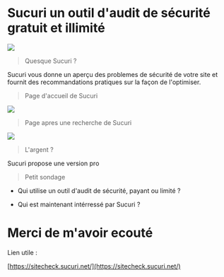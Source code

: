 # Sucuri un outil d'audit de sécurité gratuit et illimité

![](https://content.aspirationhosting.com/img/logo_sucuri.png)

> Quesque Sucuri ?

Sucuri vous donne un aperçu des problemes de sécurité de votre site et fournit des recommandations pratiques sur la façon de l'optimiser.

> Page d'accueil de Sucuri

![](http://static.tpsort.com/preview/YzJsMFpXTm9aV05yTG5OMVkzVnlhUzV1WlhRPQ==.png)

> Page apres une recherche de Sucuri

![](https://cdn.elegantthemes.com/blog/wp-content/uploads/2014/07/sucuri-sitecheck-scanner.jpg)

> L'argent ?

Sucuri propose une version pro

> Petit sondage

- Qui utilise un outil d'audit de sécurité, payant ou limité ?

- Qui est maintenant intérressé par Sucuri ?

# Merci de m'avoir ecouté

Lien utile :

[https://sitecheck.sucuri.net/](https://sitecheck.sucuri.net/)
